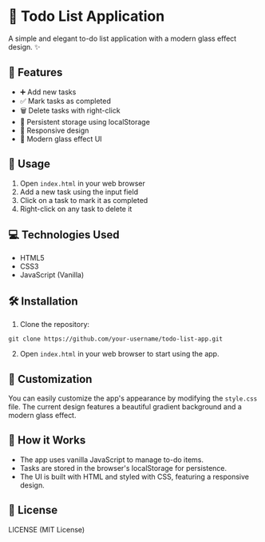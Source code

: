 # 📝 Todo List Application

A simple and elegant to-do list application with a modern glass effect design. ✨

## 🌟 Features

- ➕ Add new tasks
- ✅ Mark tasks as completed
- 🗑️ Delete tasks with right-click
- 💾 Persistent storage using localStorage
- 📱 Responsive design
- 🎨 Modern glass effect UI

## 🚀 Usage

1. Open `index.html` in your web browser
2. Add a new task using the input field
3. Click on a task to mark it as completed
4. Right-click on any task to delete it

## 💻 Technologies Used

- HTML5
- CSS3
- JavaScript (Vanilla)

## 🛠️ Installation

1. Clone the repository:
```
git clone https://github.com/your-username/todo-list-app.git
```

2. Open `index.html` in your web browser to start using the app.

## 🎨 Customization

You can easily customize the app's appearance by modifying the `style.css` file. The current design features a beautiful gradient background and a modern glass effect.

## 🧠 How it Works

- The app uses vanilla JavaScript to manage to-do items.
- Tasks are stored in the browser's localStorage for persistence.
- The UI is built with HTML and styled with CSS, featuring a responsive design.


## 📄 License
LICENSE (MIT License)
